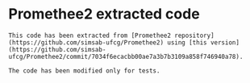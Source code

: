 # Promethee2 extracted code

	This code has been extracted from [Promethee2 repository] (https://github.com/simsab-ufcg/Promethee2) using [this version] (https://github.com/simsab-ufcg/Promethee2/commit/7034f6ecacbb00ae7a3b7b3109a858f746940a78).

	The code has been modified only for tests.
